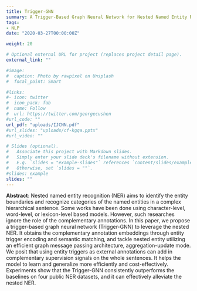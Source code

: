 ```yaml
---
title: Trigger-GNN
summary: A Trigger-Based Graph Neural Network for Nested Named Entity Recognition.
tags:
- NLP
date: "2020-03-27T00:00:00Z"

weight: 20

# Optional external URL for project (replaces project detail page).
external_link: ""

#image:
#  caption: Photo by rawpixel on Unsplash
#  focal_point: Smart

#links:
#- icon: twitter
#  icon_pack: fab
#  name: Follow
#  url: https://twitter.com/georgecushen
#url_code: ""
url_pdf: "uploads/IJCNN.pdf"
#url_slides: "uploads/cf-kgqa.pptx"
#url_video: ""

# Slides (optional).
#   Associate this project with Markdown slides.
#   Simply enter your slide deck's filename without extension.
#   E.g. `slides = "example-slides"` references `content/slides/example-slides.md`.
#   Otherwise, set `slides = ""`.
#slides: example
slides: ""
---
```


**Abstract**:
Nested named entity recognition (NER) aims to identify the entity boundaries and recognize categories of the named entities in a complex hierarchical sentence. Some works have been done using character-level, word-level, or lexicon-level based models. However, such researches ignore the role of the complementary annotations. In this paper, we propose a trigger-based graph neural network (Trigger-GNN) to leverage the nested NER. It obtains the complementary annotation embeddings through entity trigger encoding and semantic matching, and tackle nested entity utilizing an efficient graph message passing architecture, aggregation-update mode. We posit that using entity triggers as external annotations can add in complementary supervision signals on the whole sentences. It helps the model to learn and generalize more efficiently and cost-effectively. Experiments show that the Trigger-GNN consistently outperforms the baselines on four public NER datasets, and it can effectively alleviate the nested NER.